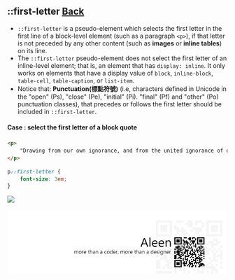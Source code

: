 ## ::first-letter [**Back**](./../pseudoClass.md)

- `::first-letter` is a pseudo-element which selects the first letter in the first line of a block-level element (such as a paragraph `<p>`), if that letter is not preceded by any other content (such as **images** or **inline tables**) on its line.
- The `::first-letter` pseudo-element does not select the first letter of an inline-level element; that is, an element that has `display: inline`. It only works on elements that have a display value of `block`, `inline-block`, `table-cell`, `table-caption`, or `list-item`.
- Notice that: **Punctuation(標點符號)** (i.e, characters defined in Unicode in the "open" (Ps), "close" (Pe), "initial" (Pi). "final" (Pf) and "other" (Po) punctuation classes), that precedes or follows the first letter should be included in `::first-letter`.

#### Case : select the first letter of a block quote

```html
<p>
    "Drawing from our own ignorance, and from the united ignorance of others (most freely and generously bestowed), we mapped out the details of the campaign with glibness and ease. At Vardö we were to purchase furs to wear and horses to ride."
</p>
```

```css
p::first-letter {
    font-size: 3em;
}
```

<img src="./first-letter-with-punctuatio.png">

<a href="http://aleen42.github.io/" target="_blank" ><img src="./../../../pic/tail.gif"></a>